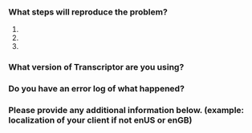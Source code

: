 ### What steps will reproduce the problem?  
1.  
2.  
3.  

### What version of Transcriptor are you using?


### Do you have an error log of what happened?


### Please provide any additional information below. (example: localization of your client if not enUS or enGB)

